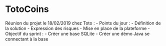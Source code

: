 # TotoCoins

Réunion du projet le 18/02/2019 chez Toto :
	- Points du jour :
      - Définition de la solution
	  - Expression des risques
	  - Mise en place de la plateforme
	- Objectif du sprint :
		- Créer une base SQLite
		- Créer une démo Java se connectant à la base
